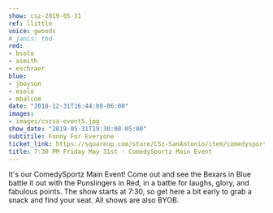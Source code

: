 ```yaml
---
show: csz-2019-05-31
ref: llittle
voice: gwoods
# janis: tbd
red:
- bsolo
- asmith
- eschraer
blue:
- jboyson
- esolo
- mbalcom
date: "2018-12-31T16:44:08-06:00"
images:
- images/cszsa-event5.jpg
show_date: "2019-05-31T19:30:00-05:00"
subtitile: Funny For Everyone
ticket_link: https://squareup.com/store/CSz-SanAntonio/item/comedysportz-friday-may-3
title: 7:30 PM Friday May 31st - ComedySportz Main Event
---
```


It's our ComedySportz Main Event! Come out and see the Bexars in Blue battle it out with the Punslingers in Red, in a battle for laughs, glory, and fabulous points. The show starts at 7:30, so get here a bit early to grab a snack and find your seat. All shows are also BYOB.
